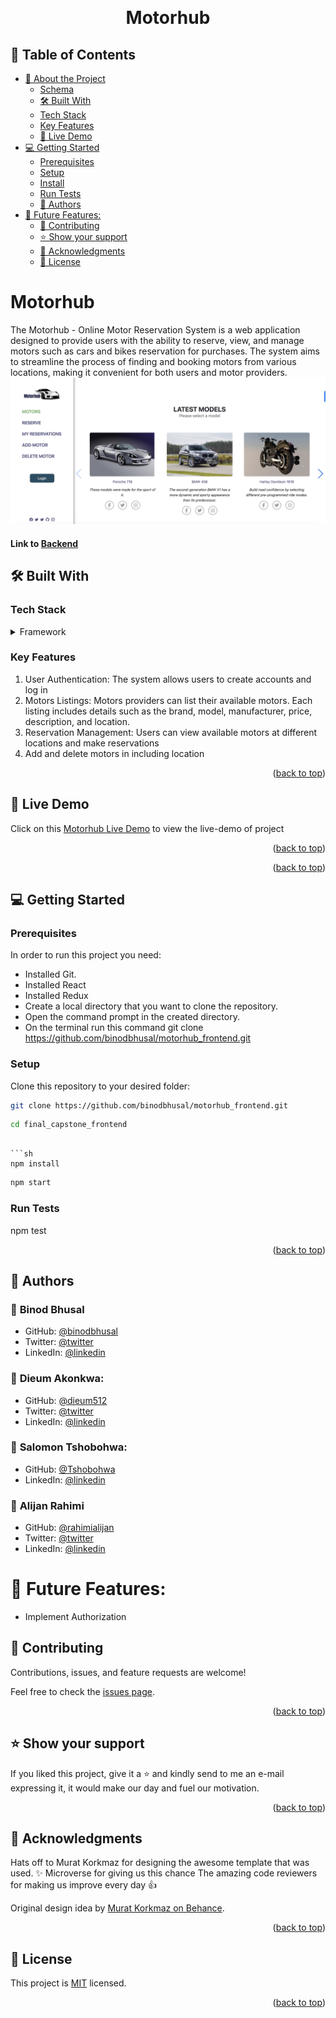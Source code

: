<a name="readme-top"></a>

<div align="center">

  <br/>
  <h1>Motorhub</h1>

</div>

## 📗 Table of Contents

- [📖 About the Project](#about-project)
  - [Schema](#ER-diagram)
  - [🛠 Built With ](#-built-with-)
  - [Tech Stack ](#tech-stack-)
  - [Key Features ](#key-features-)
  - [🚀 Live Demo](#live-demo)
- [💻 Getting Started ](#-getting-started-)
  - [Prerequisites](#prerequisites)
  - [Setup](#setup)
  - [Install](#install)
  - [Run Tests](#run-tests)
  - [👥 Authors ](#-authors-)
- [🔭 Future Features:](#-future-features)
  - [🤝 Contributing ](#-contributing-)
  - [⭐️ Show your support ](#️-show-your-support-)
  - [🙏 Acknowledgments ](#-acknowledgments-)
  - [📝 License ](#-license-)

<!-- PROJECT DESCRIPTION -->

# Motorhub <a name="about-project"></a>

The Motorhub - Online Motor Reservation System is a web application designed to provide users with the ability to reserve, view, and manage motors such as cars and bikes reservation for purchases. The system aims to streamline the process of finding and booking motors from various locations, making it convenient for both users and motor providers.
![Motorhub Screenshot](./motorhubbg.png)

<!-- ER diagram"-->

#### Link to [Backend](https://github.com/binodbhusal/motorhub_backend.git)

## 🛠 Built With <a name="built-with"></a>

### Tech Stack <a name="tech-stack"></a>

<details>
  <summary>Framework</summary>
  <ul>
    <li><a href="https://react.dev/">React</a></li>
    <li><a href="https://redux.js.org/">Redux</a></li>
    <li><a href="https://reactrouter.com/en/main">React Router</a></li>
    <li><a href="#">CSS/TailwindCSS</a></li>
  </ul>
</details>

<!-- Features -->

### Key Features <a name="key-features"></a>

1. User Authentication: The system allows users to create accounts and log in
2. Motors Listings: Motors providers can list their available motors. Each listing includes details such as the brand, model, manufacturer, price, description, and location.
3. Reservation Management: Users can view available motors at different locations and make reservations
4. Add and delete motors in including location

<p align="right">(<a href="#readme-top">back to top</a>)</p>

## 🚀 Live Demo <a name="live-demo"></a>


 Click on this [Motorhub Live Demo](https://motorhub.netlify.app/) to view the live-demo of project

<p align="right">(<a href="#readme-top">back to top</a>)</p>

<p align="right">(<a href="#readme-top">back to top</a>)</p>

<!-- GETTING STARTED -->

## 💻 Getting Started <a name="getting-started"></a>

### Prerequisites

In order to run this project you need:

- Installed Git.
- Installed React
- Installed Redux
- Create a local directory that you want to clone the repository.
- Open the command prompt in the created directory.
- On the terminal run this command git clone https://github.com/binodbhusal/motorhub_frontend.git

### Setup

Clone this repository to your desired folder:

```sh
git clone https://github.com/binodbhusal/motorhub_frontend.git
```

```sh
cd final_capstone_frontend
```

````

```sh
npm install
````

```sh
npm start
```

### Run Tests

npm test

<p align="right">(<a href="#readme-top">back to top</a>)</p>

<!-- AUTHORS -->

## 👥 Authors <a name="authors"></a>

### 👤 **Binod Bhusal**

- GitHub: [@binodbhusal](https://github.com/binodbhusal)
- Twitter: [@twitter](https://twitter.com/Binod_ironLad)
- LinkedIn: [@linkedin](https://www.linkedin.com/in/binodbhusal/)

### 👤 **Dieum Akonkwa**:

- GitHub: [@dieum512](https://github.com/dieum512)
- Twitter: [@twitter](https://twitter.com/dieumakonkw)
- LinkedIn: [@linkedin]()

### 👤 **Salomon Tshobohwa**:

- GitHub: [@Tshobohwa ](https://github.com/Tshobohwa)
- LinkedIn: [@linkedin](https://www.linkedin.com/in/tshobohwasalomon/)

### 👤 **Alijan Rahimi**

- GitHub: [@rahimialijan](https://github.com/rahimialijan)
- Twitter: [@twitter](https://twitter.com/AlijanRahimi10)
- LinkedIn: [@linkedin](https://www.linkedin.com/in/alijan-rahimi-18389ab3/)

# 🔭 Future Features:

- Implement Authorization

## 🤝 Contributing <a name="contributing"></a>

Contributions, issues, and feature requests are welcome!

Feel free to check the [issues page](https://github.com/binodbhusal/motorhub_frontend/issues).

<p align="right">(<a href="#readme-top">back to top</a>)</p>

<!-- SUPPORT -->

## ⭐️ Show your support <a name="support"></a>

If you liked this project, give it a ⭐️ and kindly send to me an e-mail expressing it, it would make our day and fuel our motivation.

<p align="right">(<a href="#readme-top">back to top</a>)</p>

<!-- ACKNOWLEDGEMENTS -->

## 🙏 Acknowledgments <a name="acknowledgements"></a>

Hats off to Murat Korkmaz for designing the awesome template that was used. ✨
Microverse for giving us this chance
The amazing code reviewers for making us improve every day 👍

Original design idea by [Murat Korkmaz on Behance](https://www.behance.net/gallery/26425031/Vespa-Responsive-Redesign).

<p align="right">(<a href="#readme-top">back to top</a>)</p>

<!-- LICENSE -->

## 📝 License <a name="license"></a>

This project is [MIT](./LICENSE) licensed.

<p align="right">(<a href="#readme-top">back to top</a>)</p>
